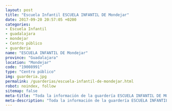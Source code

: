 ```yaml
---
layout: post
title: "Escuela Infantil ESCUELA INFANTIL DE Mondejar"
date: 2017-09-20 20:57:05 +0200
categories:
- Escuela Infantil
- guadalajara
- mondejar
- Centro público
- guarderia
name: "ESCUELA INFANTIL DE Mondejar"
province: "Guadalajara"
location: "Mondejar"
code: "19008991"
type: "Centro público"
img: guarderia.jpg
permalink: /guarderias/escuela-infantil-de-mondejar.html
robot: noindex, follow
sitemap: false
meta-title: "Toda la información de la guardería ESCUELA INFANTIL DE MONDEJAR"
meta-description: "Toda la información de la guardería ESCUELA INFANTIL DE MONDEJAR"
---
```

